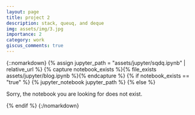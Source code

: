 ```yaml
---
layout: page
title: project 2
description: stack, queuq, and deque
img: assets/img/3.jpg
importance: 2
category: work
giscus_comments: true
---
```


{::nomarkdown}
{% assign jupyter_path = "assets/jupyter/sqdq.ipynb" | relative_url %}
{% capture notebook_exists %}{% file_exists assets/jupyter/blog.ipynb %}{% endcapture %}
{% if notebook_exists == "true" %}
    {% jupyter_notebook jupyter_path %}
{% else %}
    <p>Sorry, the notebook you are looking for does not exist.</p>
{% endif %}
{:/nomarkdown}